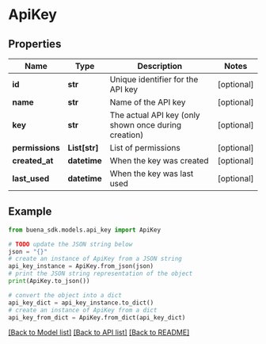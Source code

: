 # ApiKey


## Properties

Name | Type | Description | Notes
------------ | ------------- | ------------- | -------------
**id** | **str** | Unique identifier for the API key | [optional] 
**name** | **str** | Name of the API key | [optional] 
**key** | **str** | The actual API key (only shown once during creation) | [optional] 
**permissions** | **List[str]** | List of permissions | [optional] 
**created_at** | **datetime** | When the key was created | [optional] 
**last_used** | **datetime** | When the key was last used | [optional] 

## Example

```python
from buena_sdk.models.api_key import ApiKey

# TODO update the JSON string below
json = "{}"
# create an instance of ApiKey from a JSON string
api_key_instance = ApiKey.from_json(json)
# print the JSON string representation of the object
print(ApiKey.to_json())

# convert the object into a dict
api_key_dict = api_key_instance.to_dict()
# create an instance of ApiKey from a dict
api_key_from_dict = ApiKey.from_dict(api_key_dict)
```
[[Back to Model list]](../README.md#documentation-for-models) [[Back to API list]](../README.md#documentation-for-api-endpoints) [[Back to README]](../README.md)


